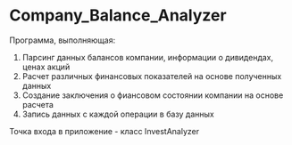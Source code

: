 # Company_Balance_Analyzer
Программа, выполняющая:
1. Парсинг данных балансов компании, информации о дивидендах, ценах акций 
2. Расчет различных финансовых показателей на основе полученных данных
3. Создание заключения о фиансовом состоянии компании на основе расчета 
4. Запись данных с каждой операции в базу данных

Точка входа в приложение - класс InvestAnalyzer

